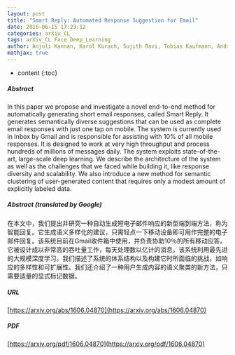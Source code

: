 ```yaml
---
layout: post
title: "Smart Reply: Automated Response Suggestion for Email"
date: 2016-06-15 17:23:12
categories: arXiv_CL
tags: arXiv_CL Face Deep_Learning
author: Anjuli Kannan, Karol Kurach, Sujith Ravi, Tobias Kaufmann, Andrew Tomkins, Balint Miklos, Greg Corrado, Laszlo Lukacs, Marina Ganea, Peter Young, Vivek Ramavajjala
mathjax: true
---
```


* content
{:toc}

##### Abstract
In this paper we propose and investigate a novel end-to-end method for automatically generating short email responses, called Smart Reply. It generates semantically diverse suggestions that can be used as complete email responses with just one tap on mobile. The system is currently used in Inbox by Gmail and is responsible for assisting with 10% of all mobile responses. It is designed to work at very high throughput and process hundreds of millions of messages daily. The system exploits state-of-the-art, large-scale deep learning. We describe the architecture of the system as well as the challenges that we faced while building it, like response diversity and scalability. We also introduce a new method for semantic clustering of user-generated content that requires only a modest amount of explicitly labeled data.

##### Abstract (translated by Google)
在本文中，我们提出并研究一种自动生成短电子邮件响应的新型端到端方法，称为智能回复。它生成语义多样化的建议，只需轻点一下移动设备即可用作完整的电子邮件回复。该系统目前在Gmail收件箱中使用，并负责协助10％的所有移动应答。它被设计成以非常高的吞吐量工作，每天处理数以亿计的消息。该系统利用最先进的大规模深度学习。我们描述了系统的体系结构以及构建它时所面临的挑战，如响应的多样性和可扩展性。我们还介绍了一种用户生成内容的语义聚类的新方法，只需要适量的显式标记数据。

##### URL
[https://arxiv.org/abs/1606.04870](https://arxiv.org/abs/1606.04870)

##### PDF
[https://arxiv.org/pdf/1606.04870](https://arxiv.org/pdf/1606.04870)

